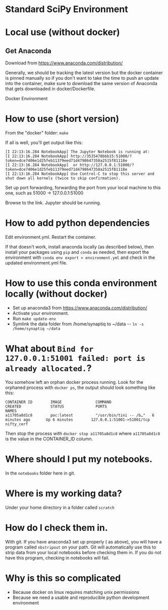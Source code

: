 # Standard SciPy Environment

# Local use (without docker)

## Get Anaconda

Download from https://www.anaconda.com/distribution/

Generally, we should be tracking the latest version but the docker container
is pinned manually so if you don't want to take the time to push an update into the 
container, make sure to download the same version of Anaconda that gets downloaded
in docker/Dockerfile.

Docker Environment

# How to use (short version)

From the "docker" folder:
`make`

If all is well, you'll get output like this:
```
[I 22:13:16.284 NotebookApp] The Jupyter Notebook is running at:
[I 22:13:16.284 NotebookApp] http://3535478bbb15:51000/?token=dce7406e1d25feb11379eed71d4798647358a2515f81118e
[I 22:13:16.284 NotebookApp]  or http://127.0.0.1:51000/?token=dce7406e1d25feb11379eed71d4798647358a2515f81118e
[I 22:13:16.284 NotebookApp] Use Control-C to stop this server and shut down all kernels (twice to skip confirmation).
```

Set up port forwarding, forwarding the port from your local machine to this one, such as 51000 -> 127.0.0.1:51000

Browse to the link. Jupyter should be running.

# How to add python dependencies

Edit environment.yml. Restart the container.

If that doesn't work, install anaconda locally (as described below), then install
your packages using `pip` and `conda` as needed, then export the environment with
`conda env export > environment.yml` and check in the updated environment.yml file.

# How to use this conda environment locally (without docker)

- Set up anaconda3 from https://www.anaconda.com/distribution/
- Activate your environment.
- Run `make update-env`
- Symlink the data folder from /home/synaptiq to ~/data -- `ln -s /home/synaptiq ~/data`

# What about `Bind for 127.0.0.1:51001 failed: port is already allocated.`?

You somehow left an orphan docker process running. Look for the orphaned process with `docker ps`, the output should look
something like this:

```
CONTAINER ID        IMAGE               COMMAND                  CREATED             STATUS              PORTS                        NAMES
a11705a8d1c8        poc:latest          "/usr/bin/tini -- /b…"   6 minutes ago       Up 6 minutes        127.0.0.1:51001->51001/tcp   nifty_cerf
```

Then stop the process with `docker stop a11705a8d1c8` where `a11705a8d1c8` is the value in the CONTAINER_ID column.

# Where should I put my notebooks.

In the `notebooks` folder here in git.

# Where is my working data?

Under your home directory in a folder called `scratch`

# How do I check them in.

With git. If you have anaconda3 set up properly ( as above), you will have a program called `nbstripout` on
your path. Git will automatically use this to strip data from your local notebooks before checking them in. If
you do not have this program, checking in notebooks will fail.

# Why is this so complicated

- Because docker on linux requires matching unix permissions
- Because we need a usable and reproducible python development environment
